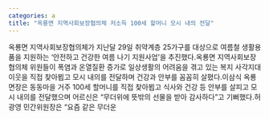 ```yaml
---
categories: a
title: "옥룡면 지역사회보장협의체 저소득 100세 할머니 모시 내의 전달"
---
```

옥룡면 지역사회보장협의체가 지난달 29일 취약계층 25가구를 대상으로 여름철 생활용품을 지원하는 ‘안전하고 건강한 여름 나기 지원사업’을 추진했다.옥룡면 지역사회보장협의체 위원들이 폭염과 온열질환 증가로 일상생활의 어려움을 겪고 있는 복지 사각지대 이웃을 직접 찾아뵙고 모시 내의를 전달하며 건강과 안부를 꼼꼼히 살폈다.이삼식 옥룡면장은 동동마을 거주 100세 할머니를 직접 찾아뵙고 식사와 건강 등 안부를 살피고 모시 내의를 전달했으며 어르신은 “무더위에 뜻밖의 선물을 받아 감사하다”고 기뻐했다.허광영 민간위원장은 “요즘 같은 무더운